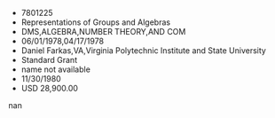 
* 7801225
* Representations of Groups and Algebras
* DMS,ALGEBRA,NUMBER THEORY,AND COM
* 06/01/1978,04/17/1978
* Daniel Farkas,VA,Virginia Polytechnic Institute and State University
* Standard Grant
*   name not available
* 11/30/1980
* USD 28,900.00

nan
